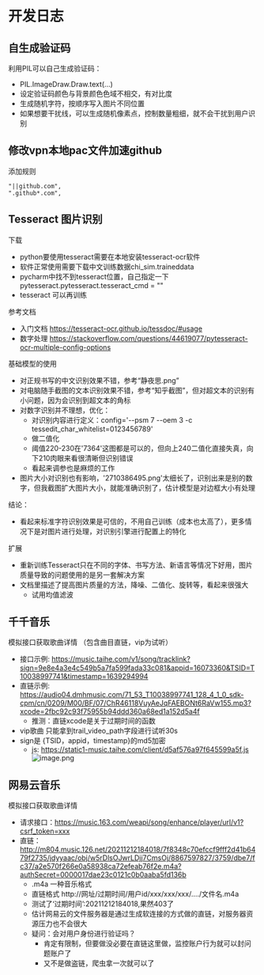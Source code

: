 # 开发日志

## 自生成验证码

利用PIL可以自己生成验证码：
- PIL.ImageDraw.Draw.text(...)
- 设定验证码颜色与背景颜色色域不相交，有对比度
- 生成随机字符，按顺序写入图片不同位置
- 如果想要干扰线，可以生成随机像素点，控制数量粗细，就不会干扰到用户识别

## 修改vpn本地pac文件加速github

添加规则

	"||github.com",  
	".github*.com", 

## Tesseract 图片识别

下载
- python要使用tesseract需要在本地安装tesseract-ocr软件
- 软件正常使用需要下载中文训练数据chi_sim.traineddata
- pycharm中找不到tesseract位置，自己指定一下pytesseract.pytesseract.tesseract_cmd = ""
- tesseract 可以再训练

参考文档
- 入门文档 https://tesseract-ocr.github.io/tessdoc/#usage
- 数字处理 https://stackoverflow.com/questions/44619077/pytesseract-ocr-multiple-config-options

基础模型的使用
- 对正规书写的中文识别效果不错，参考“静夜思.png”
- 对电脑随手截图的文本识别效果不错，参考“知乎截图”，但对超文本的识别有小问题，因为会识别到超文本的角标
- 对数字识别并不理想，优化：
  - 对识别内容进行定义：config='--psm 7 --oem 3 -c tessedit_char_whitelist=0123456789'
  - 做二值化
  - 阈值220-230在'7364'这图都是可以的，但向上240二值化直接失真，向下210肉眼来看很清晰但识别错误
  - 看起来调参也是麻烦的工作
- 图片大小对识别也有影响，'2710386495.png'太细长了，识别出来是别的数字，但我截图扩大图片大小，就能准确识别了，估计模型是对边框大小有处理 

结论：
- 看起来标准字符识别效果是可信的，不用自己训练（成本也太高了），更多情况下是对图片进行处理，对识别引擎进行配置上的特化

扩展
- 重新训练Tesseract只在不同的字体、书写方法、新语言等情况下好用，图片质量导致的问题使用的是另一套解决方案
- 文档里描述了提高图片质量的方法，降噪、二值化、旋转等，看起来很强大
  - 试用均值滤波

## 千千音乐

模拟接口获取歌曲详情 （包含曲目直链，vip为试听）
- 接口示例: https://music.taihe.com/v1/song/tracklink?sign=9e8e4a3e4c549b5a7fa599fada33c081&appid=16073360&TSID=T10038997741&timestamp=1639294994
- 直链示例: https://audio04.dmhmusic.com/71_53_T10038997741_128_4_1_0_sdk-cpm/cn/0209/M00/BF/07/ChR46118VuyAeJqFAEBONt6RaVw155.mp3?xcode=2fbc92c93f75955b94ddd360a68ed1a152d5a4f
  - 推测：直链xcode是关于过期时间的函数
- vip歌曲 只能拿到trail_video_path字段进行试听30s
- sign是 {TSID，appid，timestamp}的md5加密
  - js:   https://static1-music.taihe.com/client/d5af576a97f645599a5f.js
  ![image.png](http://tva1.sinaimg.cn/large/006fuBezly1gxb5fgeeayj31d209jajv.jpg)

## 网易云音乐

模拟接口获取歌曲详情
- 请求接口：https://music.163.com/weapi/song/enhance/player/url/v1?csrf_token=xxx
- 直链：http://m804.music.126.net/20211212184018/7f8348c70efccf9fff2d41b6479f2735/jdyyaac/obj/w5rDlsOJwrLDjj7CmsOj/8867597827/3759/dbe7/fc37/a2e570f266e0a58938ca72efeab76f2e.m4a?authSecret=0000017dae23c0121c0b0aaba5fd136b
  - .m4a 一种音乐格式
  - 直链格式 http://网址/过期时间/用户id/xxx/xxx/xxx/..../文件名.m4a
  - 测试了‘过期时间’:20211212184018,果然403了
  - 估计网易云的文件服务器是通过生成软连接的方式做的直链，对服务器资源压力也不会很大
  - 疑问：会对用户身份进行验证吗？
    - 肯定有限制，但要做没必要在直链这里做，监控账户行为就可以封问题账户了
    - 又不是做盗链，爬虫拿一次就可以了